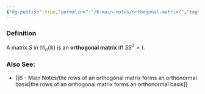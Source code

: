 ```yaml
---
{"dg-publish":true,"permalink":"/6-main-notes/orthogonal-matrix/","tags":["linear_algebra","info"]}
---
```


### Definition

A matrix $S$ in $\mathbb{M}_{n}(\mathbb{R})$ is an **orthogonal matrix** iff $SS^T=I$.

### Also See:
+ [[6 - Main Notes/the rows of an orthogonal matrix forms an orthonormal basis\|the rows of an orthogonal matrix forms an orthonormal basis]]
